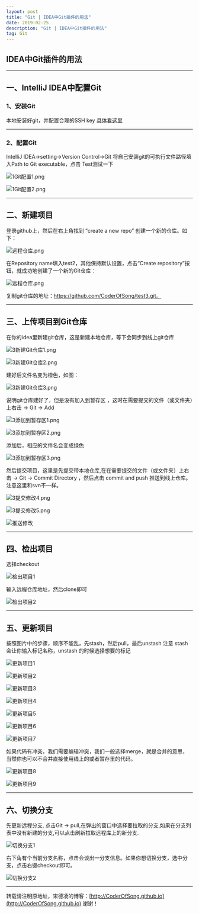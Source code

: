 ```yaml
---
layout: post
title: "Git | IDEA中Git插件的用法"
date: 2019-02-25 
description: "Git | IDEA中Git插件的用法"
tag: Git 
---   
```


## IDEA中Git插件的用法

-----

## 一、IntelliJ IDEA中配置Git

### 1、安装Git

本地安装好git，并配置合理的SSH key  [具体看这里](https://coderofsong.github.io/2019/02/Git%E7%9A%84%E5%AE%89%E8%A3%85/) 

----------------

### 2、配置Git

IntelliJ IDEA->setting->Version Control->Git 将自己安装git的可执行文件路径填入Path to Git executable，点击 Test测试一下 

![1Git配置1.png](https://i.imgur.com/v9Hm8jj.png)

![1Git配置2.png](https://i.imgur.com/3CbbE79.png)

------------------

## 二、新建项目

登录github上，然后在右上角找到 “create a new repo” 创建一个新的仓库。如下：

![远程仓库.png](https://i.imgur.com/k3PHNzM.png)

在Repository name填入test2，其他保持默认设置，点击“Create repository”按钮，就成功地创建了一个新的Git仓库：

![远程仓库.png](https://i.imgur.com/bCPQ5bO.png)

复制git仓库的地址：https://github.com/CoderOfSong/test3.git。 

-----------------------------------

## 三、上传项目到Git仓库

在你的idea里新建git仓库，这是新建本地仓库，等下会同步到线上git仓库 

![3新建Git仓库1.png](https://i.imgur.com/A2ZEG60.png)

![3新建Git仓库2.png](https://i.imgur.com/BpBbKYs.png)

建好后文件名变为橙色，如图：

![3新建Git仓库3.png](https://i.imgur.com/zFnf9wF.png)

说明git仓库建好了，但是没有加入到暂存区 ，这时在需要提交的文件（或文件夹）上右击 -> Git -> Add

![3添加到暂存区1.png](https://i.imgur.com/UG9scf3.png)

![3添加到暂存区2.png](https://i.imgur.com/A0eLxZU.png)

添加后，相应的文件名会变成绿色 

![3添加到暂存区3.png](https://i.imgur.com/gihuLyb.png)

然后提交项目，这里是先提交带本地仓库,在在需要提交的文件（或文件夹）上右击 -> Git -> Commit Directory ，然后点击 commit and push 推送到线上仓库。注意这里和svn不一样。

![3提交修改4.png](https://i.imgur.com/hy1FW1C.png)

![3提交修改5.png](https://i.imgur.com/fB1C6xD.png)

![推送修改](https://i.imgur.com/Tgl9fL8.png)



------------------

## 四、检出项目

选择checkout 

![检出项目1](https://i.imgur.com/Qj1Tbnv.png)

输入远程仓库地址，然后clone即可 

![检出项目2](https://i.imgur.com/zbZehWx.png)

----------------------

## 五、更新项目

按照图片中的步骤，顺序不能乱，先stash，然后pull，最后unstash 注意 stash 会让你输入标记名称，unstash 的时候选择想要的标记 

![更新项目1](https://i.imgur.com/mmyBcZ7.png)

![更新项目2](https://i.imgur.com/KJ147nU.png)

![更新项目3](https://i.imgur.com/g5ap4V5.png)

![更新项目4](https://i.imgur.com/zFhoDH8.png)

![更新项目5](https://i.imgur.com/8RiH1T0.png)

![更新项目6](https://i.imgur.com/SQz70xf.png)

![更新项目7](https://i.imgur.com/ZqIBhI3.png)

如果代码有冲突，我们需要编辑冲突，我们一般选择merge，就是合并的意思，当然你也可以不合并直接使用线上的或者暂存里的代码。 

![更新项目8](https://i.imgur.com/CdOmoZ1.png)

![更新项目9](https://i.imgur.com/qXEg6ec.png)

--------------------

## 六、切换分支

先更新远程分支, 点击Git -> pull,在弹出的窗口中选择要拉取的分支,如果在分支列表中没有新建的分支,可以点击刷新拉取远程库上的新分支.

![切换分支1](https://i.imgur.com/8ltvvUH.png)

右下角有个当前分支名称，点击会谈出一分支信息。如果你想切换分支，选中分支，点击右键checkout即可。 

![切换分支2](https://i.imgur.com/RBwroDe.png)

---------------------------

转载请注明原地址，宋德凌的博客：[http://CoderOfSong.github.io](http://CoderOfSong.github.io) 谢谢！